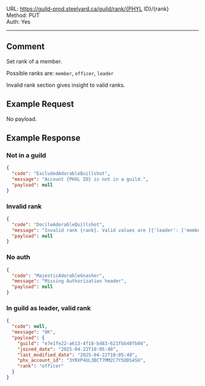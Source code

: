 URL: https://guild-prod.steelyard.ca/guild/rank/{PHYL ID}/{rank} \
Method: PUT \
Auth: Yes

---

## Comment
Set rank of a member.

Possible ranks are: `member`, `officer`, `leader`

Invalid rank section gives insight to valid ranks.

## Example Request
No payload.

## Example Response
### Not in a guild
```json
{
  "code": "ExcludedAdorableQuillshot",
  "message": "Account {PHXL ID} is not in a guild.",
  "payload": null
}
```

### Invalid rank
```json
{
  "code": "DocileAdorableQuillshot",
  "message": "Invalid rank {rank}. Valid values are [{'leader': ['members.view', 'members.update', 'members.delete', 'invites.view', 'invites.create', 'invites.delete', 'guild.delete'], 'officer': ['members.view', 'invites.view', 'invites.create', 'invites.delete', 'members.delete'], 'member': ['members.view']}].",
  "payload": null
}
```

### No auth
```json
{
  "code": "MajesticAdorableGnasher",
  "message": "Missing Authorization header",
  "payload": null
}
```

### In guild as leader, valid rank
```json
{
  "code": null,
  "message": "OK",
  "payload": {
    "guild": "e7e1fe22-a613-4f18-bd83-621fbb48fb04",
    "joined_date": "2025-04-22T10:05:40",
    "last_modified_date": "2025-04-22T10:05:40",
    "phx_account_id": "3YRXP4UL3BCT7MM2C7Y5ODS4SU",
    "rank": "officer"
  }
}
```